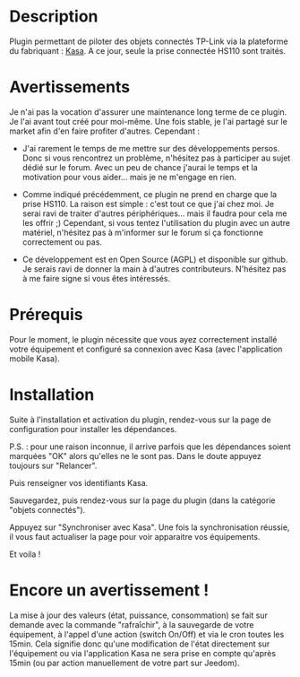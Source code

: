 Description
===

Plugin permettant de piloter des objets connectés TP-Link via la plateforme
du fabriquant : [Kasa](https://www.tp-link.com/us/kasa-smart/kasa.html).
A ce jour, seule la prise connectée HS110 sont traités.

Avertissements
===

Je n'ai pas la vocation d'assurer une maintenance long terme de ce plugin.
Je l'ai avant tout créé pour moi-même. Une fois stable, je l'ai partagé sur le
market afin d'en faire profiter d'autres. Cependant :

-   J'ai rarement le temps de me mettre sur des développements persos. Donc si
    vous rencontrez un problème, n'hésitez pas à participer au sujet dédié
    sur le forum. Avec un peu de chance j'aurai le temps et la motivation pour
    vous aider... mais je ne m'engage en rien.

-   Comme indiqué précédemment, ce plugin ne prend en charge que la prise HS110.
    La raison est simple : c'est tout ce que j'ai chez moi. Je serai ravi de
    traiter d'autres périphériques... mais il faudra pour cela me les offrir ;)
    Cependant, si vous tentez l'utilisation du plugin avec un autre matériel,
    n'hésitez pas à m'informer sur le forum si ça fonctionne correctement ou
    pas.

-   Ce développement est en Open Source (AGPL) et disponible sur github. Je
    serais ravi de donner la main à d'autres contributeurs. N'hésitez pas à me
    faire signe si vous êtes intéressés.

Prérequis
===
Pour le moment, le plugin nécessite que vous ayez correctement installé votre
équipement et configuré sa connexion avec Kasa (avec l'application mobile Kasa).


Installation
===
Suite à l'installation et activation du plugin, rendez-vous sur la page de
configuration pour installer les dépendances.

P.S. : pour une raison inconnue, il arrive parfois que les dépendances soient
marquées "OK" alors qu'elles ne le sont pas. Dans le doute appuyez toujours sur
"Relancer".

Puis renseigner vos identifiants Kasa.

Sauvegardez, puis rendez-vous sur la page du plugin (dans la catégorie "objets
connectés").

Appuyez sur "Synchroniser avec Kasa". Une fois la synchronisation réussie, il
vous faut actualiser la page pour voir apparaitre vos équipements.

Et voila !

Encore un avertissement !
===
La mise à jour des valeurs (état, puissance, consommation) se fait sur demande
avec la commande "rafraîchir", à la sauvegarde de votre équipement, à l'appel
d'une action (switch On/Off) et via le cron toutes les 15min.
Cela signifie donc qu'une modification de l'état directement sur l'équipement
ou via l'application Kasa ne sera prise en compte qu'après 15min (ou par action
manuellement de votre part sur Jeedom).
